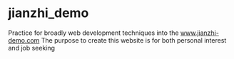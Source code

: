 # jianzhi_demo
Practice for broadly web development techniques into the www.jianzhi-demo.com
The purpose to create this website is for both personal interest and job seeking
